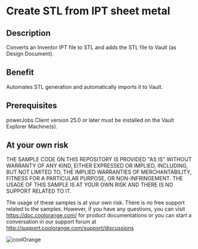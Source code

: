 # Create STL from IPT sheet metal

## Description
Converts an Inventor IPT file to STL and adds the STL file to Vault (as Design Document).

## Benefit
Automates STL generation and automatically imports it to Vault.

## Prerequisites
powerJobs Client version 25.0 or later must be installed on the Vault Explorer Machine(s).

## At your own risk
THE SAMPLE CODE ON THIS REPOSITORY IS PROVIDED "AS IS" WITHOUT WARRANTY OF ANY KIND, EITHER EXPRESSED OR IMPLIED, INCLUDING, BUT NOT LIMITED TO, THE IMPLIED WARRANTIES OF MERCHANTABILITY, FITNESS FOR A PARTICULAR PURPOSE, OR NON-INFRINGEMENT. THE USAGE OF THIS SAMPLE IS AT YOUR OWN RISK AND THERE IS NO SUPPORT RELATED TO IT.

The usage of these samples is at your own risk. There is no free support related to the samples. However, if you have any questions, you can visit https://doc.coolorange.com/ for product documentations or you can start a conversation in our support forum at http://support.coolorange.com/support/discussions

![coolOrange](https://user-images.githubusercontent.com/36075173/46519882-4b518880-c87a-11e8-8dab-dffe826a9630.png)